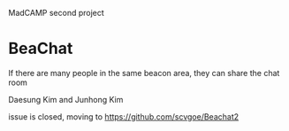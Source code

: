 MadCAMP second project

# BeaChat
If there are many people in the same beacon area, they can share the chat room 

  Daesung Kim and Junhong Kim


issue is closed, moving to https://github.com/scvgoe/Beachat2
